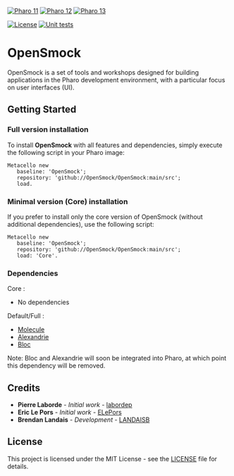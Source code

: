 [![Pharo 11](https://img.shields.io/badge/Pharo-11-%23aac9ff.svg)](https://pharo.org/download)
[![Pharo 12](https://img.shields.io/badge/Pharo-12-%23aac9ff.svg)](https://pharo.org/download)
[![Pharo 13](https://img.shields.io/badge/Pharo-13-%23aac9ff.svg)](https://pharo.org/download)

[![License](https://img.shields.io/github/license/OpenSmock/OpenSmock.svg)](./LICENSE)
[![Unit tests](https://github.com/OpenSmock/OpenSmock/actions/workflows/CI.yml/badge.svg)](https://github.com/OpenSmock/OpenSmock/actions/workflows/CI.yml)

# OpenSmock

OpenSmock is a set of tools and workshops designed for building applications in the Pharo development environment, with a particular focus on user interfaces (UI).

## Getting Started

### Full version installation

To install **OpenSmock** with all features and dependencies, simply execute the following script in your Pharo image:

```smalltalk
Metacello new
   baseline: 'OpenSmock';
   repository: 'github://OpenSmock/OpenSmock:main/src';
   load.
```

### Minimal version (Core) installation

If you prefer to install only the core version of OpenSmock (without additional dependencies), use the following script:

```smalltalk
Metacello new
   baseline: 'OpenSmock';
   repository: 'github://OpenSmock/OpenSmock:main/src';
   load: 'Core'.
```

### Dependencies

Core : 

- No dependencies

Default/Full :

- [Molecule](https://github.com/OpenSmock/Molecule)
- [Alexandrie](https://github.com/pharo-graphics/alexandrie)
- [Bloc](https://github.com/pharo-graphics/bloc)

Note: Bloc and Alexandrie will soon be integrated into Pharo, at which point this dependency will be removed.

## Credits

* **Pierre Laborde** - *Initial work* - [labordep](https://github.com/labordep)
* **Eric Le Pors** - *Initial work* - [ELePors](https://github.com/ELePors)
* **Brendan Landais** - *Development* - [LANDAISB](https://github.com/LANDAISB)

## License

This project is licensed under the MIT License - see the [LICENSE](LICENSE) file for details.

